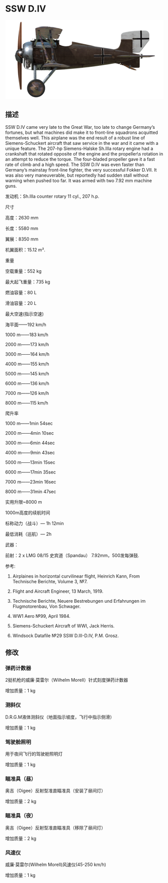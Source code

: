 # SSW D.IV
  

  
![schuckertdiv](../images/schuckertdiv.png)
  

  
## 描述
  

  
SSW D.IV came very late to the Great War, too late to change Germany’s fortunes, but what machines did make it to front-line squadrons acquitted themselves well. This airplane was the end result of a robust line of Siemens-Schuckert aircraft that saw service in the war and it came with a unique feature. The 207-hp Siemens-Halske Sh.IIIa rotary engine had a crankshaft that rotated opposite of the engine and the propeller\s rotation in an attempt to reduce the torque. The four-bladed propeller gave it a fast rate of climb and a high speed. The SSW D.IV was even faster than Germany’s mainstay front-line fighter, the very successful Fokker D.VII. It was also very maneuverable, but reportedly had sudden stall without warning when pushed too far. It was armed with two 7.92 mm machine guns.
  

  

  
发动机：Sh.IIIa counter rotary 11 cyl., 207 h.p.
  

  
尺寸
  
高度：2630 mm
  
长度：5580 mm
  
翼展：8350 mm
  
机翼面积：15.12 m².
  

  
重量
  
空载重量：552 kg
  
最大起飞重量：735 kg
  
燃油容量：80 L
  
滑油容量：20 L
  

  
最大空速(指示空速)
  
海平面——192 km/h
  
1000 m——183 km/h
  
2000 m——173 km/h
  
3000 m——164 km/h
  
4000 m——155 km/h
  
5000 m——145 km/h
  
6000 m——136 km/h
  
7000 m——126 km/h
  
8000 m——115 km/h
  

  
爬升率
  
1000 m——1min 54sec
  
2000 m——4min 10sec
  
3000 m——6min 44sec
  
4000 m——9min 43sec
  
5000 m——13min 15sec
  
6000 m——17min 35sec
  
7000 m——23min 16sec
  
8000 m——31min 47sec
  

  
实用升限~8000 m
  

  
1000m高度的续航时间
  
标称动力（战斗）— 1h 12min
  
最低消耗（巡航）— 2h
  

  
武器：
  
前射：2 х LMG 08/15 史宾道（Spandau） 7.92mm，500发每弹鼓.
  

  
参考:
  
1) Airplaines in horizontal curvilinear flight, Heinrich Kann, From Technische Berichte, Volume 3, №7.
  
2) Flight and Aircraft Engineer, 13 March, 1919.
  
3) Technische Berichte, Neuere Bestrebungen und Erfahrungen im Flugmotorenbau, Von Schwager.
  
4) WW1 Aero №99, April 1984.
  
5) Siemens-Schuckert Aircraft of WWI, Jack Herris.
  
6) Windsock Datafile №29 SSW D.III-D.IV, P.M. Grosz.
  

  
## 修改
  

  
  
### 弹药计数器
  

  
2挺机枪的威廉·莫雷尔（Wilhelm Morell）针式刻度弹药计数器
  
增加质量：1 kg
  

  
  
### 测斜仪
  

  
D.R.G.M液体测斜仪（地面指示坡度，飞行中指示侧滑）
  
增加质量：1 kg
  

  
  
### 驾驶舱照明
  

  
用于夜间飞行的驾驶舱照明灯
  
增加质量：1 kg
  

  
  
### 瞄准具（昼）
  

  
奥吉（Oigee）反射型准直瞄准具（安装了昼间灯）
  
增加质量：2 kg
  

  
  
### 瞄准具（夜）
  

  
奥吉（Oigee）反射型准直瞄准具（移除了昼间灯）
  
增加质量：2 kg
  

  
  
### 风速仪
  

  
威廉·莫雷尔(Wilhelm Morell)风速仪(45-250 km/h)
  
增加质量：1 kg
  

